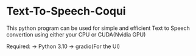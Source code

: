 # Text-To-Speech-Coqui

This python program can be used for simple and efficient Text to Speech convertion
using either your CPU or CUDA(Nvidia GPU)

Required:
  -> Python 3.10
  -> gradio(For the UI)
  
